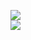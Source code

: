 [![](https://img.shields.io/badge/Made%20With-Github%20Spray-lightgrey.svg?style=for-the-badge&logo=github)](https://github.com/Annihil/github-spray#4399)  
[![](https://i.imgur.com/2DrTn0Z.gif)](https://github.com/Annihil/github-spray)